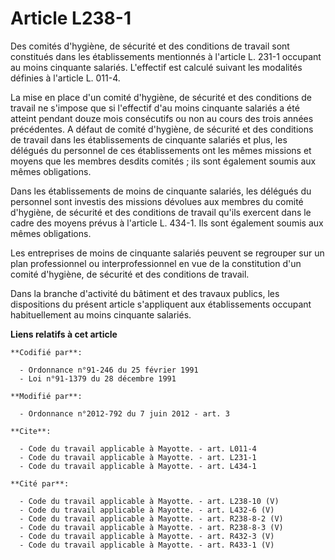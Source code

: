 # Article L238-1

Des comités d'hygiène, de sécurité et des conditions de travail sont constitués dans les établissements mentionnés à
l'article L. 231-1 occupant au moins cinquante salariés. L'effectif est calculé suivant les modalités définies à l'article L.
011-4. 

La mise en place d'un comité d'hygiène, de sécurité et des conditions de travail ne s'impose que si l'effectif d'au moins
cinquante salariés a été atteint pendant douze mois consécutifs ou non au cours des trois années précédentes. A défaut de
comité d'hygiène, de sécurité et des conditions de travail dans les établissements de cinquante salariés et plus, les
délégués du personnel de ces établissements ont les mêmes missions et moyens que les membres desdits comités ; ils sont
également soumis aux mêmes obligations. 

Dans les établissements de moins de cinquante salariés, les délégués du personnel sont investis des missions dévolues aux
membres du comité d'hygiène, de sécurité et des conditions de travail qu'ils exercent dans le cadre des moyens prévus à
l'article L. 434-1. Ils sont également soumis aux mêmes obligations. 

Les entreprises de moins de cinquante salariés peuvent se regrouper sur un plan professionnel ou interprofessionnel en vue de
la constitution d'un comité d'hygiène, de sécurité et des conditions de travail. 

Dans la branche d'activité du bâtiment et des travaux publics, les dispositions du présent article s'appliquent aux
établissements occupant habituellement au moins cinquante salariés.

**Liens relatifs à cet article**

	**Codifié par**:

	  - Ordonnance n°91-246 du 25 février 1991
	  - Loi n°91-1379 du 28 décembre 1991

	**Modifié par**:

	  - Ordonnance n°2012-792 du 7 juin 2012 - art. 3

	**Cite**:

	  - Code du travail applicable à Mayotte. - art. L011-4
	  - Code du travail applicable à Mayotte. - art. L231-1
	  - Code du travail applicable à Mayotte. - art. L434-1

	**Cité par**:

	  - Code du travail applicable à Mayotte. - art. L238-10 (V)
	  - Code du travail applicable à Mayotte. - art. L432-6 (V)
	  - Code du travail applicable à Mayotte. - art. R238-8-2 (V)
	  - Code du travail applicable à Mayotte. - art. R238-8-3 (V)
	  - Code du travail applicable à Mayotte. - art. R432-3 (V)
	  - Code du travail applicable à Mayotte. - art. R433-1 (V)
